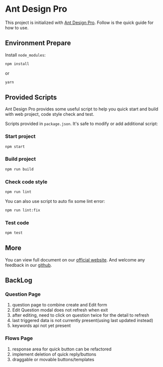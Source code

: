 # Ant Design Pro

This project is initialized with [Ant Design Pro](https://pro.ant.design). Follow is the quick guide for how to use.

## Environment Prepare

Install `node_modules`:

```bash
npm install
```

or

```bash
yarn
```

## Provided Scripts

Ant Design Pro provides some useful script to help you quick start and build with web project, code style check and test.

Scripts provided in `package.json`. It's safe to modify or add additional script:

### Start project

```bash
npm start
```

### Build project

```bash
npm run build
```

### Check code style

```bash
npm run lint
```

You can also use script to auto fix some lint error:

```bash
npm run lint:fix
```

### Test code

```bash
npm test
```

## More

You can view full document on our [official website](https://pro.ant.design). And welcome any feedback in our [github](https://github.com/ant-design/ant-design-pro).


## BackLog
### Question Page
1. question page to combine create and Edit form
2. Edit Question modal does not refresh when exit
3. after editing, need to click on question twice for the detail to refresh
4. last triggered data is not currently present(using last updated instead)
5. keywords api not yet present

### Flows Page
1. response area for quick button can be refactored
2. implement deletion of quick reply/buttons
3. draggable or movable buttons/templates
